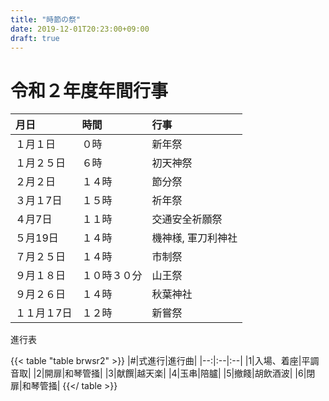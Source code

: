 ```yaml
---
title: "時節の祭"
date: 2019-12-01T20:23:00+09:00
draft: true
---
```




# 令和２年度年間行事

|月日|時間|行事|
|:--|:--|:--|
|１月１日|０時|新年祭|
|１月２５日|６時|初天神祭|
|２月２日|１４時|節分祭|
|３月１7日|１５時|祈年祭|
|４月7日|１１時|交通安全祈願祭|
|５月19日|１４時|機神様, 軍刀利神社|
|７月２５日|１４時|市制祭|
|９月１８日|１０時３０分|山王祭|
|９月２６日|１４時|秋葉神社|
|１１月１7日|１２時|新嘗祭|

進行表

{{< table "table brwsr2" >}}
|#|式進行|進行曲|
|--:|:--|:--|
|1|入場、着座|平調音取|
|2|開扉|和琴管掻|
|3|献饌|越天楽|
|4|玉串|陪臚|
|5|撤餞|胡飲酒波|
|6|閉扉|和琴管掻|
{{</ table >}}